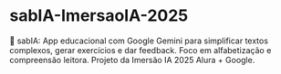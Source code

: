 # sabIA-ImersaoIA-2025
🧠 sabIA: App educacional com Google Gemini para simplificar textos complexos, gerar exercícios e dar feedback. Foco em alfabetização e compreensão leitora. Projeto da Imersão IA 2025 Alura + Google.
